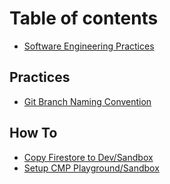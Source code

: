 # Table of contents

* [Software Engineering Practices](README.md)

## Practices

* [Git Branch Naming Convention](practices/branch-mgmt.md)

## How To

* [Copy Firestore to Dev/Sandbox](how-to/firestore-cp-to-dev.md)
* [Setup CMP Playground/Sandbox](how-to/setup-cmp-playground.md)

